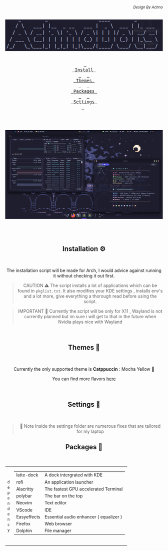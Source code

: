 ###### *<div align = right><sub>Design By Achno</sub></div>*
<div align = center><img src="assets/ASCII.png"><br><br>

&ensp;[<kbd> <br> Install <br> </kbd>](#Installation)&ensp;
&ensp;[<kbd> <br> Themes <br> </kbd>](#Themes)&ensp;
&ensp;[<kbd> <br> Packages <br> </kbd>](#Packages)&ensp;
&ensp;[<kbd> <br> Settings <br> </kbd>](#Youtube)&ensp;
<br><br><br><br></div>

<div align = center><img src="assets/instaPOST.png"><br><br>

<div align = right> <br><br>

</div>

## Installation ⚙️

<br>

The installation script will be made for Arch, I would advice against running it without checking it out first.




> CAUTION ⚠️
> The script installs a lot of applications which can be found in `pkglist.txt`.
> It also modifies your KDE settings , installs env's and a lot more, give everything a thorough read before using the script. 
> 


> IMPORTANT 🛑
> Currently the script will be only for X11 , Wayland is not currently planned but im sure i will get to that in the future when Nvidia plays nice with Wayland

<br>

## Themes 🎨

<br>

Currently the only supported theme is **Catppuccin** : Mocha Yellow  🌿

You can find more flavors [here](https://github.com/catppuccin/kde)


<br>

## Settings 🔨

<br>

> 🎯 Note
>Inside the settings folder are numerous fixes that are tailored for my laptop

## Packages 📜 

<br>

<table><tr><td>
<code>d</code><br><code>e</code><br><code>p</code><br><code>e</code><br><code>n</code><br><code>d</code><br><code>e</code><br><code>n</code><br><code>c</code><br><code>y</code></td><td><table>
    <tr><td>latte-dock</td><td>A dock intergrated with KDE</td></tr>
    <tr><td>rofi</td><td>An application launcher</td></tr>
    <tr><td>Alacritty</td><td>The fastest GPU accelerated Terminal</td></tr>
    <tr><td>polybar</td><td>The bar on the top</td></tr>
    <tr><td>Neovim</td><td>Text editor</td></tr>
    <tr><td>VScode</td><td>IDE</td></tr>
    <tr><td>Easyeffects</td><td>Essential audio enhancer ( equalizer )</td></tr>
    <tr><td>Firefox</td><td>Web browser</td></tr>
    <tr><td>Dolphin</td><td>File manager</td></tr>
</td></tr></table>

<br>



